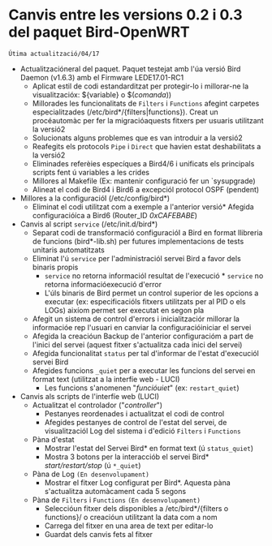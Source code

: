 # Canvis entre les versions 0.2 i 0.3 del paquet Bird-OpenWRT

`Útima actualització/04/17`

* Actualitzacióneral del paquet. Paquet testejat amb l'úa versió Bird Daemon (v1.6.3) amb el Firmware LEDE17.01-RC1
   * Aplicat estil de codi estandarditzat per protegir-lo i millorar-ne la visualitzacióx: ${variable} o $(_comanda_))
   * Millorades les funcionalitats de `Filters` i `Functions` afegint carpetes especialitzades (/etc/bird\*/{filters|functions}). Creat un procéautomàc per fer la migracióaquests fitxers per usuaris utilitzant la versió2
   * Solucionats alguns problemes que es van introduir a la versió2
   * Reafegits els protocols `Pipe` i `Direct` que havien estat deshabilitats a la versió2
   * Eliminades referèies especíques a Bird4/6 i unificats els principals scripts fent ú variables a les crides
   * Millores al Makefile (Ex: mantenir configuració fer un `sysupgrade)
   * Alineat el codi de Bird4 i Bird6 a excepciól protocol OSPF (pendent)
* Millores a la configuracióI (/etc/config/bird\*)
  * Eliminat el codi utilitzat com a exemple a l'anterior versió* Afegida configuracióíca a Bird6 (Router\_ID _0xCAFEBABE_)
* Canvis al script `service` (/etc/init.d/bird\*)
  * Separat codi de transformació configuracióI a Bird en format llibreria de funcions (bird\*-lib.sh) per futures implementacions de tests unitaris automatitzats
  * Eliminat l'ú `service` per l'administraciól servei Bird a favor dels binaris propis
     * `service` no retorna informaciól resultat de l'execució   * `service` no retorna informacióexecució d'error
     * L'úls binaris de Bird permet un control superior de les opcions a executar (ex: especificacióls fitxers utilitzats per al PID o els LOGs) aixíom permet ser executat en segon pla
  * Afegit un sistema de control d'errors i inicialitzaciór millorar la informacióe rep l'usuari en canviar la configuracióiniciar el servei
  * Afegida la creacióun Backup de l'anterior configuracióm a part de l'inici del servei (aquest fitxer s'actualitza cada inici del servei)
  * Afegida funcionalitat `status` per tal d'informar de l'estat d'execuciól servei Bird
  * Afegides funcions `_quiet` per a executar les funcions del servei en format text (utilitzat a la interfíe web - LUCI)
     * Les funcions s'anomenen "_funcióuiet_" (ex: `restart_quiet`)
* Canvis als scripts de l'interfíe web (LUCI)
   * Actualitzat el controlador ("_controller_")
      * Pestanyes reordenades i actualitzat el codi de control
      * Afegides pestanyes de control de l'estat del servei, de visualitzaciól Log del sistema i d'edició `Filters` i `Functions`
    * Pàna d'estat
      * Mostrar l'estat del Servei Bird\* en format text (ú `status_quiet`)
      * Mostra 3 botons per la interacciób el servei Bird\* _start/restart/stop_ (ú `*_quiet`)
    * Pàna de Log `(En desenvolupament)`
      * Mostrar el fitxer Log configurat per Bird\*. Aquesta pàna s'actualitza automàcament cada 5 segons
    * Pàna de `Filters` i `Functions` `(En desenvolupament)`
      * Seleccióun fitxer dels disponibles a /etc/bird\*/{filters o functions}/ o creacióun utilitzant la data com a nom
      * Carrega del fitxer en una area de text per editar-lo
      * Guardat dels canvis fets al fitxer

